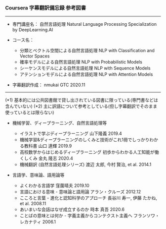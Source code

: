 ### Coursera 字幕翻訳備忘録 参考図書

***
- 専門講座名： 自然言語処理 Natural Language Processing Specialization by DeepLearning.AI  

- コース名：
	+ 分類とベクトル空間による自然言語処理 NLP with Classification and Vector Spaces  
    + 確率モデルによる自然言語処理 NLP with Probabilistic Models  
    + シーケンスモデルによる自然言語処理 NLP with Sequence Models  
    + アテンションモデルによる自然言語処理 NLP with Attention Models  
             
- 字幕翻訳作成： nmukai GTC 2020.11
***

(*1) 基本的には公共図書館で貸し出されている図書に限っている(専門書などは含んでいない)
(*2) 主に訳語について参考としている(但し字幕翻訳でそのまま使っているとは限らない)

+ 機械学習、ディープラーニング、自然言語処理等
	+ イラストで学ぶディープラーニング 山下隆義 2019.4
	+ 機械学習&ディープラーニングのしくみと技術がこれ1冊でしっかりわかる教科書 山口 達輝 2019.9
	+ 高校数学からはじめるディープラーニング 初歩からわかる人工知能が働くしくみ 金丸 隆志 2020.4
	+ 機械翻訳 (自然言語処理シリーズ) 渡辺 太郎, 今村 賢治, et al. 2014.1
	
+ 言語学、意味論、語用論等
	+ よくわかる言語学 窪薗晴夫 2019.10
	+ 言語における意味 - 意味論と語用論 アラン・クルーズ 2012.12
	+ こころと言葉 - 進化と認知科学のアプローチ 長谷川 寿一, 伊藤 たかね, et al. 2008.11
	+ あいまいな会話はなぜ成立するのか 時本 真吾 2020.6
	+ ことばの意味とは何か - 字義主義からコンテクスト主義へ フランソワ・レカナティ 2006.1
